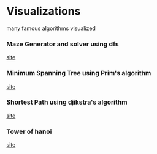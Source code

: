 # Visualizations
many famous algorithms visualized

###  Maze Generator and solver using dfs 
[site](http://programerr01.github.io/visualizations/maze)

### Minimum Spanning Tree using Prim's algorithm
[site](http://programerr01.github.io//visualizations/minimum_spanning_tree/)

### Shortest Path using djikstra's algorithm
[site](http://programerr01.github.io//visualizations/shortest_path_visualization/)

### Tower of hanoi 
[site](http://programerr01.github.io/visualizations/tower_of_hanoi/)
